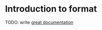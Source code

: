 # Introduction to format

TODO: write [great documentation](http://jacobian.org/writing/what-to-write/)
